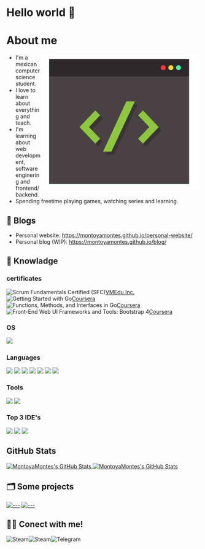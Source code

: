 # Hello world 👋

# About me

<img align="right" alt="" height="350" src="https://github.com/MontoyaMontes/MontoyaMontes/blob/main/code-g61fe1666f_1280_rev.png?" />

* I'm a mexican computer science student.
* I love to learn about everything and teach.
* I'm learning about web development, software enginering and frontend/backend.
* Spending freetime playing games, watching series and learning.

## 📝 Blogs

- Personal website: https://montoyamontes.github.io/personal-website/
- Personal blog (WIP): https://montoyamontes.github.io/blog/

## 🔧 Knowladge

### certificates

<a href="https://c46e136a583f7e334124-ac22991740ab4ff17e21daf2ed577041.ssl.cf1.rackcdn.com/Certificate/ScrumFundamentalsCertified-PedroMontoyaMontes-851869.pdf">
 VMEdu Inc.
  <img align="left" alt="Scrum Fundamentals Certified (SFC)" src=""/>
</a>  
<br>
<a href="https://www.coursera.org/account/accomplishments/certificate/5TJUNV2NAQ6J">
 Coursera
  <img align="left" alt="Getting Started with Go" src=""/>
</a>
 <br>
<a href="https://www.coursera.org/account/accomplishments/certificate/4QMQ8L3VBF84">
 Coursera
  <img align="left" alt="Functions, Methods, and Interfaces in Go" src=""/>
</a>
<br>
<a href="https://www.coursera.org/account/accomplishments/certificate/BX2HH75ZMPUL">
 Coursera
  <img align="left" alt="Front-End Web UI Frameworks and Tools: Bootstrap 4" src=""/>
</a>


### OS
![](https://img.shields.io/badge/OS-Linux-informational?style=flat&logo=linux&logoColor=white&color=6aa6f8)

### Languages

![](https://img.shields.io/badge/Java-ED8B00?style=for-the-badge&logo=java&logoColor=white)
![](https://img.shields.io/badge/Python-3776AB?style=for-the-badge&logo=python&logoColor=white)
![](https://img.shields.io/badge/HTML5-E34F26?style=for-the-badge&logo=html5&logoColor=white)
![](https://img.shields.io/badge/CSS3-1572B6?style=for-the-badge&logo=css3&logoColor=white)
![](https://img.shields.io/badge/JavaScript-323330?style=for-the-badge&logo=javascript&logoColor=F7DF1E)
![](https://img.shields.io/badge/LaTeX-47A141?style=for-the-badge&logo=LaTeX&logoColor=white)
![](https://img.shields.io/badge/GO-ED8B00?style=for-the-badge&logo=go&logoColor=white)
<!--https://img.shields.io/badge/{TEXT}-{HEX-COLOR}?style=for-the-badge&logo={LOGO-NAME}&logoColor=white-->

### Tools
![](https://img.shields.io/badge/MySQL-005C84?style=for-the-badge&logo=mysql&logoColor=white)
![](https://img.shields.io/badge/Git-F05032?style=for-the-badge&logo=git&logoColor=white)

### Top 3 IDE's
![](https://img.shields.io/badge/sublime_text-%23575757.svg?&style=for-the-badge&logo=sublime-text&logoColor=important)
![](https://img.shields.io/badge/Visual_Studio-5C2D91?style=for-the-badge&logo=visual%20studio&logoColor=white)
![](https://img.shields.io/badge/Eclipse-2C2255?style=for-the-badge&logo=eclipse&logoColor=white)

## GitHub Stats

<a href="https://github.com/MontoyaMontes/MontoyaMontes">
  <img align="center" src="https://github-readme-stats.vercel.app/api?username=MontoyaMontes&bg_color=30,e96443,904e95&title_color=fff&text_color=fff" alt="MontoyaMontes's GitHub Stats" />
</a> 

<a href="https://github.com/MontoyaMontes/MontoyaMontes">
  <img align="center" src="https://github-readme-stats.vercel.app/api/top-langs/?username=MontoyaMontes&hide=c%2B%2B,c,matlab,assembly&layout=compact&bg_color=30,e96443,904e95&title_color=fff&text_color=fff" alt="MontoyaMontes's GitHub Stats" />
</a>


## 🗂️ Some projects

<a href="https://github.com/MontoyaMontes/Herramientas-TeoriaNumeros">
  <img align="center" src="https://github-readme-stats.vercel.app/api/pin/?username=MontoyaMontes&repo=Herramientas-TeoriaNumeros&show_icons=true&bg_color=30,e96443,904e95&title_color=fff&text_color=fff" alt="---" />
</a>

<!--
<a href="https://github.com/MontoyaMontes/Proyecto2-TN-RSA">
  <img align="center" src="https://github-readme-stats.vercel.app/api/pin/?username=MontoyaMontes&repo=Proyecto2-TN-RSA&show_icons=true&bg_color=30,e96443,904e95&title_color=fff&text_color=fff" alt="---" />
</a>
-->
<a href="https://github.com/MontoyaMontes/isPrime">
  <img align="center" src="https://github-readme-stats.vercel.app/api/pin/?username=MontoyaMontes&repo=isPrime&show_icons=true&bg_color=30,e96443,904e95&title_color=fff&text_color=fff" alt="---" />
</a>


## 👨‍💻 Conect with me!

<a href="https://soundcloud.com/bulls-hitsb">
  <img align="left" alt="Steam" src="https://img.shields.io/badge/SoundCloud-FF3300?style=for-the-badge&logo=soundcloud&logoColor=white" />
</a>

<a href="https://steamcommunity.com/id/ZomCrash">
  <img align="left" alt="Steam" src="https://img.shields.io/badge/Steam-000000?style=for-the-badge&logo=steam&logoColor=white" />
</a>

<a href="https://t.me/MontoyaMontes">
<img align="left" alt="Telegram" src="https://img.shields.io/badge/Telegram-000000?style=for-the-badge&logo=telegram" />
</a>


